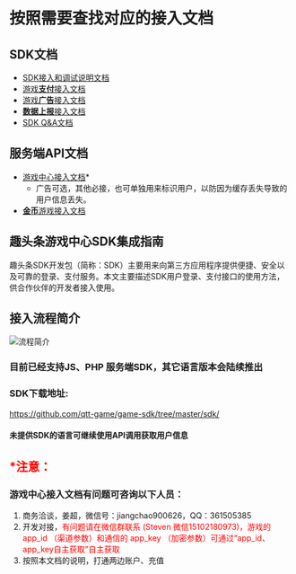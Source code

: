# 按照需要查找对应的接入文档

## SDK文档
- [SDK接入和调试说明文档](./接入SDK常见问题整理.md)
- [游戏**支付**接入文档](游戏支付接入文档.md)
- [游戏**广告**接入文档](游戏广告接入文档.md)
- [**数据上报**接入文档](SDK数据上报接入文档.md)
- [SDK Q&A文档](./SDK_Q&A.md)

## 服务端API文档
- [游戏中心接入文档](趣头条游戏中心接入文档.md)*
    * 广告可选，其他必接，也可单独用来标识用户，以防因为缓存丢失导致的用户信息丢失。
- [**金币**游戏接入文档](金币游戏API文档.md)

## 趣头条游戏中心SDK集成指南
趣头条SDK开发包（简称：SDK）主要用来向第三方应用程序提供便捷、安全以及可靠的登录、支付服务。本文主要描述SDK用户登录、支付接口的使用方法，供合作伙伴的开发者接入使用。
## 接入流程简介
![流程简介](/out/1.png "流程简介")
### 目前已经支持JS、PHP 服务端SDK，其它语言版本会陆续推出

### SDK下载地址:
https://github.com/qtt-game/game-sdk/tree/master/sdk/
#### 未提供SDK的语言可继续使用API调用获取用户信息

## <font color=#FF0000>*注意：</font>
### 游戏中心接入文档有问题可咨询以下人员：
1. 商务洽谈，姜超，微信号：jiangchao900626，QQ：361505385
2. 开发对接，<font color=#FF0000>有问题请在微信群联系 (Steven 微信15102180973)，游戏的 app_id （渠道参数）和通信的 app_key （加密参数）可通过“app_id、app_key自主获取”自主获取</font>
3. 按照本文档的说明，打通两边账户、充值
